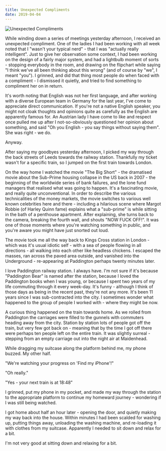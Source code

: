 ```yaml
---
title: Unexpected Compliments
date: 2019-04-04
---
```


![Unexpected Compliments](https://source.unsplash.com/qTpc0Vj4YoE/1600x900)

While winding down a series of meetings yesterday afternoon, I received an unexpected compliment. One of the ladies I had been working with all week noted that I "wasn't your typical nerd" - that I was "actually really intelligent". Just to give her observation some context, I had been working on the design of a fairly major system, and had a lightbulb moment of sorts - stopping everybody in the room, and drawing on the flipchart while saying "I think we've all been thinking about this wrong" (and of course by "we", I meant "you"). I grinned, and did that thing most people do when faced with a compliment - I dismissed it quietly, and tried to find something to compliment her on in return.

It's worth noting that English was not her first language, and after working with a diverse European team in Germany for the last year, I've come to appreciate direct communication. If you're not a native English speaker, you might not cloak thoughts and opinions quite as carefully as the English are apparently famous for. An Austrian lady I have come to like and respect once pulled me up after I not-so-obviously questioned her opinion about something, and said "Oh you English - you say things without saying them". She was right - we do.

Anyway.

After saying my goodbyes yesterday afternoon, I picked my way through the back streets of Leeds towards the railway station. Thankfully my ticket wasn't for a specific train, so I jumped on the first train towards London.

On the way home I watched the movie "The Big Short" - the dramatised movie about the Sub-Prime housing collapse in the US back in 2007 - the beginning of the worldwide series of bank failures, and the lone fund managers that realised what was going to happen. It's a fascinating movie, and really quite unconventional. In order to describe the various technicalities of the money markets, the movie switches to various well known celebrities here and there - including a hilarious scene where Margot Robbie (of Harley Quinn fame) explains what a "sub-prime" is while sitting in the bath of a penthouse apartment. After explaining, she turns back to the camera, breaking the fourth wall, and shouts "NOW FUCK OFF!". It was one of those moments where you're watching something in public, and you're aware you might have just snorted out loud.

The movie took me all the way back to Kings Cross station in London - which was it's usual idiotic self - with a sea of people flowing in all directions - all walking into each other like headless chickens. I escaped the masses, ran across the paved area outside, and vanished into the Underground - re-appearing at Paddington perhaps twenty minutes later.

I love Paddington railway station. I always have. I'm not sure if it's because "Paddington Bear" is named after the station, because I loved the Paddington books when I was young, or because I spent two years of my life commuting through it every week-day. It's funny - although I think of those days as being in the recent past, they're not any more. It's been 11 years since I was sub-contracted into the city. I sometimes wonder what happened to the group of people I worked with - where they might be now.

A curious thing happened on the train towards home. As we rolled from Paddington the carriages were filled to the gunnels with commuters heading away from the city. Station by station lots of people got off the train, but very few got back on - meaning that by the time I got off there were perhaps ten people left on the entire train. It was slightly surreal - stepping from an empty carriage out into the night air at Maidenhead.

While dragging my suitcase along the platform behind me, my phone buzzed. My other half.

"We're watching your progress on 'Find my iPhone'!"

"Oh really."

"Yes - your next train is at 18:48"

I grinned, put my phone in my pocket, and made my way through the station to the appropriate platform to continue my homeward journey - wondering if I was still being watched.

I got home about half an hour later - opening the door, and quietly making my way back into the house. Within minutes I had been scalded for washing up, putting things away, unloading the washing machine, and re-loading it with clothes from my suitcase. Apparently I needed to sit down and relax for a bit.

I'm not very good at sitting down and relaxing for a bit.
